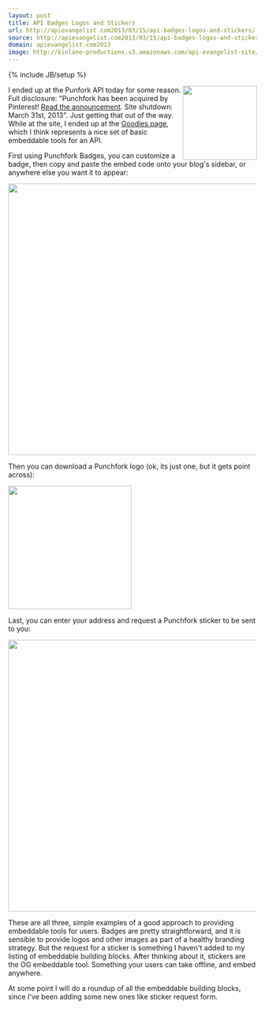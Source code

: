 ```yaml
---
layout: post
title: API Badges Logos and Stickers
url: http://apievangelist.com2013/03/15/api-badges-logos-and-stickers/
source: http://apievangelist.com2013/03/15/api-badges-logos-and-stickers/
domain: apievangelist.com2013
image: http://kinlane-productions.s3.amazonaws.com/api-evangelist-site/blog/punchfork-vertical.png
---
```

{% include JB/setup %}<p>
     <a href="http://punchfork.com/"><img src="https://s3.amazonaws.com/kinlane-productions/api-evangelist/punchfork/punchfork-vertical.png"  width="150" align="right" /></a>
</p>
<p>
     I ended up at the Punfork API today for some reason. Full disclosure: "Punchfork has been acquired by Pinterest! <a href="http://punchfork.com/pinterest" target="_blank">Read the announcement</a>. Site shutdown: March 31st, 2013". Just getting that out of the way. While at the site, I ended up at the <a href="http://punchfork.com/goodies/badges">Goodies page</a>, which I think represents a nice set of basic embeddable tools for an API.
</p>
<p>
     First using Punchfork Badges, you can customize a badge, then copy and paste the embed code onto your blog's sidebar, or anywhere else you want it to appear:
</p>
<p>
     <img src="https://s3.amazonaws.com/kinlane-productions/api-evangelist/punchfork/punchfork-badges.png"  width="550" />
</p>
<p>
     Then you can download a Punchfork logo (ok, its just one, but it gets point across):
</p>
<p>
     <img src="https://s3.amazonaws.com/kinlane-productions/api-evangelist/punchfork/punchfork-logos.png"  width="250" />
</p>
<p>
     Last, you can enter your address and request a Punchfork sticker to be sent to you:
</p>
<p>
     <img src="https://s3.amazonaws.com/kinlane-productions/api-evangelist/punchfork/punchfork-stickers.png"  width="550" />
</p>
<p>
     These are all three, simple examples of a good approach to providing embeddable tools for users. Badges are pretty straightforward, and it is sensible to provide logos and other images as part of a healthy branding strategy. But the request for a sticker is something I haven't added to my listing of embeddable building blocks. After thinking about it, stickers are the OG embeddable tool. Something your users can take offline, and embed anywhere.
</p>
<p>
     At some point I will do a roundup of all the embeddable building blocks, since I've been adding some new ones like sticker request form.
</p>
